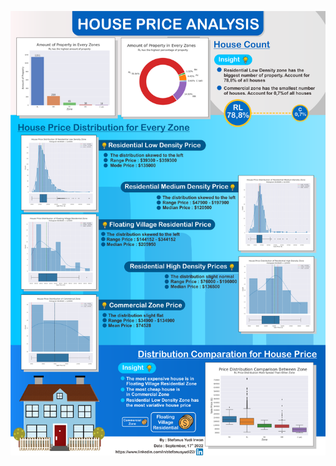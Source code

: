 ![alt text](https://github.com/StefanusYudi22/House-Price-Analysis/blob/main/house-price-analysis-report.png)
